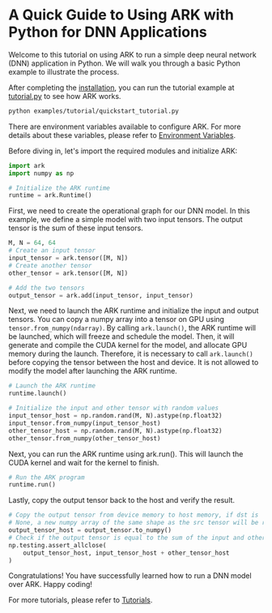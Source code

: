 # A Quick Guide to Using ARK with Python for DNN Applications

Welcome to this tutorial on using ARK to run a simple deep neural network (DNN) application in Python. We will walk you through a basic Python example to illustrate the process.

After completing the [installation](./install.md), you can run the tutorial example at [tutorial.py](../examples/tutorial/quickstart_tutorial.py) to see how ARK works.

```bash
python examples/tutorial/quickstart_tutorial.py
```

There are environment variables available to configure ARK. For more details about these variables, please refer to [Environment Variables](./env.md).

Before diving in, let's import the required modules and initialize ARK:

```python
import ark
import numpy as np

# Initialize the ARK runtime
runtime = ark.Runtime()

```
First, we need to create the operational graph for our DNN model. In this example, we define a simple model with two input tensors. The output tensor is the sum of these input tensors.

```python
M, N = 64, 64
# Create an input tensor
input_tensor = ark.tensor([M, N])
# Create another tensor
other_tensor = ark.tensor([M, N])

# Add the two tensors
output_tensor = ark.add(input_tensor, input_tensor)
```

Next, we need to launch the ARK runtime and initialize the input and output tensors. You can copy a numpy array into a tensor on GPU using `tensor.from_numpy(ndarray)`. By calling `ark.launch()`, the ARK runtime will be launched, which will freeze and schedule the model. Then, it will generate and compile the CUDA kernel for the model, and allocate GPU memory during the launch. Therefore, it is necessary to call `ark.launch()` before copying the tensor between the host and device. It is not allowed to modify the model after launching the ARK runtime.


```python
# Launch the ARK runtime
runtime.launch()

# Initialize the input and other tensor with random values
input_tensor_host = np.random.rand(M, N).astype(np.float32)
input_tensor.from_numpy(input_tensor_host)
other_tensor_host = np.random.rand(M, N).astype(np.float32)
other_tensor.from_numpy(other_tensor_host)
```

Next, you can run the ARK runtime using ark.run(). This will launch the CUDA kernel and wait for the kernel to finish.

```python
# Run the ARK program
runtime.run()
```

Lastly, copy the output tensor back to the host and verify the result.

```python
# Copy the output tensor from device memory to host memory, if dst is 
# None, a new numpy array of the same shape as the src tensor will be returned
output_tensor_host = output_tensor.to_numpy()
# Check if the output tensor is equal to the sum of the input and other tensor
np.testing.assert_allclose(
    output_tensor_host, input_tensor_host + other_tensor_host
)
```

Congratulations! You have successfully learned how to run a DNN model over ARK. Happy coding!

For more tutorials, please refer to [Tutorials](./tutorial/).
